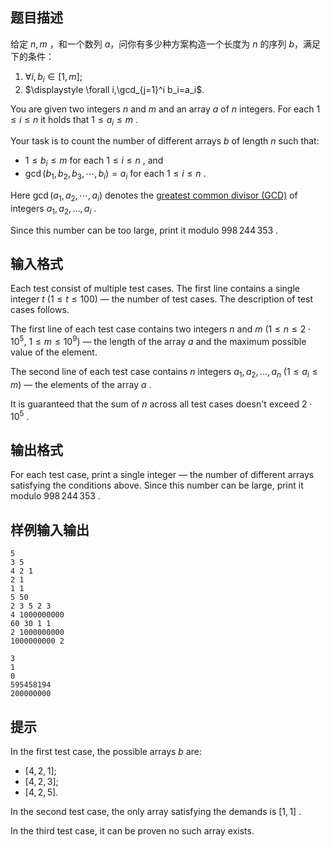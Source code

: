 ## 题目描述

给定 $n, m$ ，和一个数列 $a$，问你有多少种方案构造一个长度为 $n$ 的序列 $b$，满足下的条件：

1. $\forall i,b_i\in[1,m]$;
2. $\displaystyle \forall i,\gcd_{j=1}^i b_i=a_i$.

You are given two integers $n$ and $m$ and an array $a$ of $n$ integers. For each $1 \le i \le n$ it holds that $1 \le a_i \le m$ .

Your task is to count the number of different arrays $b$ of length $n$ such that:

- $1 \le b_i \le m$ for each $1 \le i \le n$ , and
- $\gcd(b_1,b_2,b_3,\cdots,b_i) = a_i$ for each $1 \le i \le n$ .

Here $\gcd(a_1,a_2,\cdots,a_i)$ denotes the [greatest common divisor (GCD)](https://en.wikipedia.org/wiki/Greatest_common_divisor) of integers $a_1,a_2,\ldots,a_i$ .

Since this number can be too large, print it modulo $998\,244\,353$ .

## 输入格式

Each test consist of multiple test cases. The first line contains a single integer $t$ ($1 \le t \le 100$) — the number of test cases. The description of test cases follows.

The first line of each test case contains two integers $n$ and $m$ ($1 \le n \le 2 \cdot 10^5$, $1 \le m \le 10^9$) — the length of the array $a$ and the maximum possible value of the element.

The second line of each test case contains $n$ integers $a_1, a_2, \ldots, a_n$ ($1 \le a_i \le m$) — the elements of the array $a$ .

It is guaranteed that the sum of $n$ across all test cases doesn't exceed $2 \cdot 10^5$ .

## 输出格式

For each test case, print a single integer — the number of different arrays satisfying the conditions above. Since this number can be large, print it modulo $998\,244\,353$ .

## 样例输入输出

```input1
5
3 5
4 2 1
2 1
1 1
5 50
2 3 5 2 3
4 1000000000
60 30 1 1
2 1000000000
1000000000 2
```

```output1
3
1
0
595458194
200000000
```

## 提示

In the first test case, the possible arrays $b$ are:

- $[4,2,1]$;
- $[4,2,3]$;
- $[4,2,5]$.

In the second test case, the only array satisfying the demands is $[1,1]$ .

In the third test case, it can be proven no such array exists.